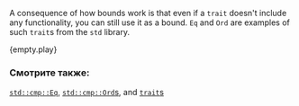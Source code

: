 A consequence of how bounds work is that even if a `trait` doesn't
include any functionality, you can still use it as a bound. `Eq` and
`Ord` are examples of such `trait`s from the `std` library.

{empty.play}

### Смотрите также:

[`std::cmp::Eq`][eq], [`std::cmp::Ord`s][ord], and [`trait`s][traits]

[eq]: http://doc.rust-lang.org/std/cmp/trait.Eq.html
[ord]: http://doc.rust-lang.org/std/cmp/trait.Ord.html
[traits]: /trait.html
